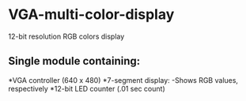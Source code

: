 VGA-multi-color-display
=======================

12-bit resolution RGB colors display

Single module containing:
-----------------------
*VGA controller (640 x 480)
*7-segment display:
  -Shows RGB values, respectively
*12-bit LED counter (.01 sec count)
